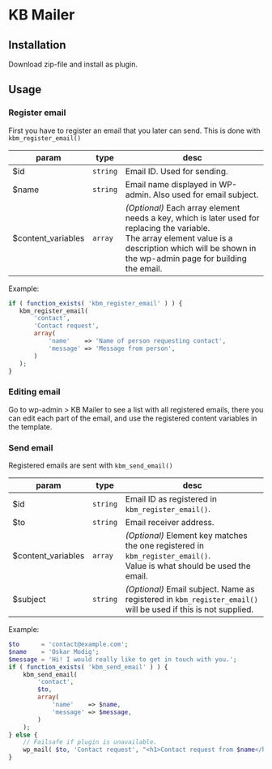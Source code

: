 # KB Mailer

## Installation
Download zip-file and install as plugin.
## Usage

### Register email
First you have to register an email that you later can send. This is done with `kbm_register_email()`

| param              | type     | desc                                                                                                                                                                                                        |
|--------------------|----------|-------------------------------------------------------------------------------------------------------------------------------------------------------------------------------------------------------------|
| $id                | `string` | Email ID. Used for sending.                                                                                                                                                                                 |
| $name              | `string` | Email name displayed in WP-admin. Also used for email subject.                                                                                                                                              |
| $content_variables | `array`  | _(Optional)_ Each array element needs a key, which is later used for replacing the variable.<br/>The array element value is a description which will be shown in the wp-admin page for building the email.  |

 Example:
 ```php
if ( function_exists( 'kbm_register_email' ) ) {
    kbm_register_email(
        'contact',
        'Contact request',
        array(
            'name'    => 'Name of person requesting contact',
            'message' => 'Message from person', 
        )
    );
}
 ```

### Editing email
Go to wp-admin > KB Mailer to see a list with all registered emails, there you can edit each part of the email, and use the registered content variables in the template.

### Send email
Registered emails are sent with `kbm_send_email()`

| param              | type     | desc                                                                                                                       |
|--------------------|----------|----------------------------------------------------------------------------------------------------------------------------|
| $id                | `string` | Email ID as registered in `kbm_register_email()`.                                                                          |
| $to                | `string` | Email receiver address.                                                                                                    |
| $content_variables | `array`  | _(Optional)_ Element key matches the one registered in `kbm_register_email()`.<br/>Value is what should be used the email. |
| $subject           | `string` | _(Optional)_ Email subject. Name as registered in `kbm_register_email()` will be used if this is not supplied.             |
Example:
```php
$to      = 'contact@example.com';
$name    = 'Oskar Modig';
$message = 'Hi! I would really like to get in touch with you.';
if ( function_exists( 'kbm_send_email' ) ) {
    kbm_send_email(
        'contact',
        $to,
        array(
            'name'    => $name,
            'message' => $message,
        )
    );
} else {
    // Failsafe if plugin is unavailable.
    wp_mail( $to, 'Contact request', "<h1>Contact request from $name</h1><p>$message</p>", array( 'Content-Type: text/html; charset=UTF-8' ) );
}
```